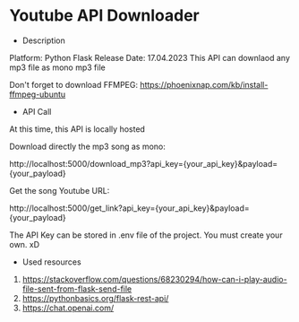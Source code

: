 # Youtube API Downloader

* Description

Platform: Python Flask
Release Date: 17.04.2023
This API can downlaod any mp3 file as mono mp3 file

Don't forget to download FFMPEG: https://phoenixnap.com/kb/install-ffmpeg-ubuntu


* API Call

At this time, this API is locally hosted

Download directly the mp3 song as mono:

http://localhost:5000/download_mp3?api_key={your_api_key}&payload={your_payload}


Get the song Youtube URL:

http://localhost:5000/get_link?api_key={your_api_key}&payload={your_payload}


The API Key can be stored in .env file of the project. You must create your own. xD


* Used resources
1. https://stackoverflow.com/questions/68230294/how-can-i-play-audio-file-sent-from-flask-send-file
2. https://pythonbasics.org/flask-rest-api/
3. https://chat.openai.com/
